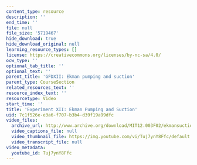 ```yaml
---
content_type: resource
description: ''
end_time: ''
file: null
file_size: '5719467'
hide_download: true
hide_download_original: null
learning_resource_types: []
license: https://creativecommons.org/licenses/by-nc-sa/4.0/
ocw_type: ''
optional_tab_title: ''
optional_text: ''
parent_title: 'GFDXII: Ekman pumping and suction'
parent_type: CourseSection
related_resources_text: ''
resource_index_text: ''
resourcetype: Video
start_time: ''
title: 'Experiment XII: Ekman Pumping and Suction'
uid: 7c1f526e-e3a6-f707-b3b4-d39f19a99dfc
video_files:
  archive_url: http://www.archive.org/download/MIT12.003F02/ekmansuction.mp4
  video_captions_file: null
  video_thumbnail_file: https://img.youtube.com/vi/Tuj7ynY8Ffc/default.jpg
  video_transcript_file: null
video_metadata:
  youtube_id: Tuj7ynY8Ffc
---
```

